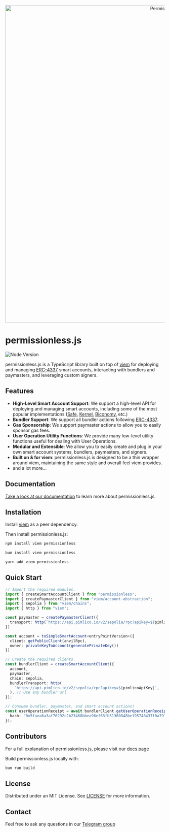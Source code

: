 <p align="center"><a href="https://docs.pimlico.io/permissionless"><img width="1000" title="Permissionless" src='https://raw.githubusercontent.com/pimlicolabs/permissionless.js/main/assets/banner.png' /></a></p>

# permissionless.js

![Node Version](https://img.shields.io/badge/node-20.x-green)

permissionless.js is a TypeScript library built on top of
[viem](https://viem.sh) for deploying and managing
[ERC-4337](https://eips.ethereum.org/EIPS/eip-4337) smart accounts, interacting
with bundlers and paymasters, and leveraging custom signers.

## Features

- **High-Level Smart Account Support**: We support a high-level API for
  deploying and managing smart accounts, including some of the most popular
  implementations ([Safe](https://safe.global), [Kernel](https://zerodev.app),
  [Biconomy](https://biconomy.io), etc.)
- **Bundler Support**: We support all bundler actions following
  [ERC-4337](https://eips.ethereum.org/EIPS/eip-4337#rpc-methods-eth-namespace).
- **Gas Sponsorship**: We support paymaster actions to allow you to easily
  sponsor gas fees.
- **User Operation Utility Functions**: We provide many low-level utility
  functions useful for dealing with User Operations.
- **Modular and Extensible**: We allow you to easily create and plug in your own
  smart account systems, bundlers, paymasters, and signers.
- **Built on & for viem**: permissionless.js is designed to be a thin wrapper
  around viem, maintaining the same style and overall feel viem provides.
- and a lot more...

## Documentation

[Take a look at our documentation](https://docs.pimlico.io/permissionless) to
learn more about permissionless.js.

## Installation

Install [viem](https://viem.sh) as a peer dependency.

Then install permissionless.js:

```bash
npm install viem permissionless
```

```bash
bun install viem permissionless
```

```bash
yarn add viem permissionless
```

## Quick Start

```typescript
// Import the required modules.
import { createSmartAccountClient } from "permissionless";
import { createPaymasterClient } from "viem/account-abstraction";
import { sepolia } from "viem/chains";
import { http } from "viem";

const paymaster = createPaymasterClient({
  transport: http(`https://api.pimlico.io/v2/sepolia/rpc?apikey=${pimlicoApiKey}`)
})

const account = toSimpleSmartAccount<entryPointVersion>({
  client: getPublicClient(anvilRpc),
  owner: privateKeyToAccount(generatePrivateKey())
})

// Create the required clients.
const bundlerClient = createSmartAccountClient({
  account,
  paymaster, 
  chain: sepolia,
  bundlerTransport: http(
    `https://api.pimlico.io/v2/sepolia/rpc?apikey=${pimlicoApiKey}`,
  ), // Use any bundler url
});

// Consume bundler, paymaster, and smart account actions!
const userOperationReceipt = await bundlerClient.getUserOperationReceipt({
  hash: "0x5faea6a3af76292c2b23468bbea96ef63fb31360848be195748437f0a79106c8",
});
```

## Contributors

For a full explanation of permissionless.js, please visit our
[docs page](https://docs.pimlico.io/permissionless)

Build permissionless.js locally with:

```bash
bun run build
```

## License

Distributed under an MIT License. See [LICENSE](../../LICENSE) for more information.

## Contact

Feel free to ask any questions in our [Telegram group](https://t.me/pimlicoHQ)
